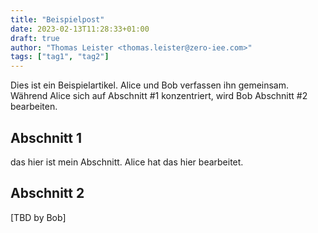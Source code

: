 ```yaml
---
title: "Beispielpost"
date: 2023-02-13T11:28:33+01:00
draft: true
author: "Thomas Leister <thomas.leister@zero-iee.com>"
tags: ["tag1", "tag2"]
---
```



Dies ist ein Beispielartikel. Alice und Bob verfassen ihn gemeinsam. Während Alice sich auf Abschnitt #1 konzentriert, wird Bob Abschnitt #2 bearbeiten.


## Abschnitt 1

das hier ist mein Abschnitt. Alice hat das hier bearbeitet. 


## Abschnitt 2

[TBD by Bob]


